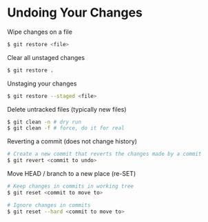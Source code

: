 # Undoing Your Changes

Wipe changes on a file

```bash
$ git restore <file>
```

Clear all unstaged changes

```bash
$ git restore .
```

Unstaging your changes

```bash
$ git restore --staged <file>
```

Delete untracked files (typically new files)

```bash
$ git clean -n # dry run
$ git clean -f # force, do it for real
```

Reverting a commit (does not change history)

```bash
# Create a new commit that reverts the changes made by a commit
$ git revert <commit to undo>
```

Move HEAD / branch to a new place (re-SET)

```bash
# Keep changes in commits in working tree
$ git reset <commit to move to>

# Ignore changes in commits
$ git reset --hard <commit to move to>
```
